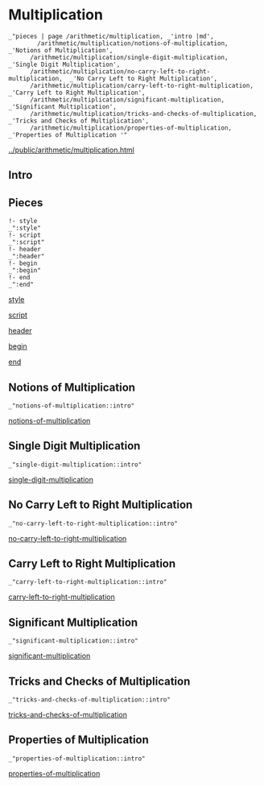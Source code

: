 # Multiplication

    _"pieces | page /arithmetic/multiplication, _'intro |md',
            /arithmetic/multiplication/notions-of-multiplication,  _'Notions of Multiplication',
          /arithmetic/multiplication/single-digit-multiplication,  _'Single Digit Multiplication',
          /arithmetic/multiplication/no-carry-left-to-right-multiplication,  _'No Carry Left to Right Multiplication',
          /arithmetic/multiplication/carry-left-to-right-multiplication,  _'Carry Left to Right Multiplication',
          /arithmetic/multiplication/significant-multiplication,  _'Significant Multiplication',
          /arithmetic/multiplication/tricks-and-checks-of-multiplication,  _'Tricks and Checks of Multiplication',
          /arithmetic/multiplication/properties-of-multiplication,  _'Properties of Multiplication '"

[../public/arithmetic/multiplication.html](# "save:")


## Intro

## Pieces

    !- style
    _":style"
    !- script
    _":script"
    !- header
    _":header"
    !- begin
    _":begin"
    !- end
    _":end"

[style]() 

[script]()

[header]()

[begin]()

[end]()

## Notions of Multiplication

    _"notions-of-multiplication::intro"


[notions-of-multiplication](pages/arithmetic_multiplication_notions-of-multiplication.md "load:")

## Single Digit Multiplication

    _"single-digit-multiplication::intro"


[single-digit-multiplication](pages/arithmetic_multiplication_single-digit-multiplication.md "load:")

## No Carry Left to Right Multiplication

    _"no-carry-left-to-right-multiplication::intro"


[no-carry-left-to-right-multiplication](pages/arithmetic_multiplication_no-carry-left-to-right-multiplication.md "load:")

## Carry Left to Right Multiplication

    _"carry-left-to-right-multiplication::intro"


[carry-left-to-right-multiplication](pages/arithmetic_multiplication_carry-left-to-right-multiplication.md "load:")

## Significant Multiplication

    _"significant-multiplication::intro"


[significant-multiplication](pages/arithmetic_multiplication_significant-multiplication.md "load:")

## Tricks and Checks of Multiplication

    _"tricks-and-checks-of-multiplication::intro"


[tricks-and-checks-of-multiplication](pages/arithmetic_multiplication_tricks-and-checks-of-multiplication.md "load:")

## Properties of Multiplication 

    _"properties-of-multiplication::intro"


[properties-of-multiplication](pages/arithmetic_multiplication_properties-of-multiplication.md "load:")